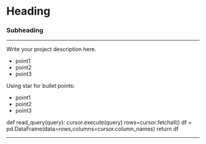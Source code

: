 # Heading
### Subheading

---
Write your project description here.
- point1
- point2
- point3

Using star for bullet points:
* point1
* point2
* point3

def read_query(query):
    cursor.execute(query)
    rows=cursor.fetchall()
    df = pd.DataFrame(data=rows,columns=cursor.column_names)
    return df

***
